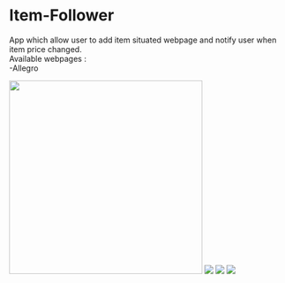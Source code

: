 # Item-Follower
App which allow user to add item situated webpage and notify user when item price changed.<br/>
Available webpages : <br/>
-Allegro


<img src="https://user-images.githubusercontent.com/38322422/75556842-3e20d500-5a3f-11ea-8e9b-28e54dedf6ef.png" width="350px" height="350px"/>
<img src="https://user-images.githubusercontent.com/38322422/75556896-5a247680-5a3f-11ea-87c3-123c516f97a3.png"/>
<img src="https://user-images.githubusercontent.com/38322422/75556898-5abd0d00-5a3f-11ea-961e-867251e019ff.png"/>
<img src="https://user-images.githubusercontent.com/38322422/75556902-5bee3a00-5a3f-11ea-8b22-6bc556259ac5.png"/>
